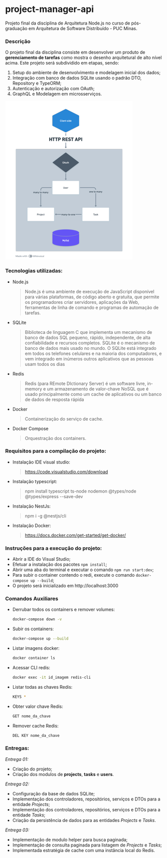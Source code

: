 # project-manager-api
Projeto final da disciplina de Arquitetura Node.js no curso de pós-graduação em Arquitetura de Software Distribuído - PUC Minas.


### Descrição

O projeto final da disciplina consiste em desenvolver um produto de **gerenciamento de tarefas** como
mostra o desenho arquitetural de alto nível acima. Este projeto será subdividido em etapas, sendo:

1. Setup do ambiente de desenvolvimento e modelagem inicial dos dados;
2. Integração com banco de dados SQLite usando o padrão DTO, Repository e TypeORM;
3. Autenticação e autorização com OAuth;
4. GraphQL e Modelagem em microsserviços.

![alt text](image.png)

### Tecnologias utilizadas:
- Node.js
    > Node.js é uma ambiente de execução de JavaScript disponível para várias plataformas, de código aberto e gratuita, que permite os programadores criar servidores, aplicações da Web, ferramentas de linha de comando e programas de automação de tarefas.
- SQLite
    > Biblioteca de linguagem C que implementa um mecanismo de banco de dados SQL pequeno, rápido, independente, de alta confiabilidade e recursos completos. SQLite é o mecanismo de banco de dados mais usado no mundo. O SQLite está integrado em todos os telefones celulares e na maioria dos computadores, e vem integrado em inúmeros outros aplicativos que as pessoas usam todos os dias
- Redis
    > Redis (para REmote DIctionary Server) é um software livre, in-memory e um armazenamento de valor-chave NoSQL que é usado principalmente como um cache de aplicativos ou um banco de dados de resposta rápida
- Docker
    > Containerização do serviço de cache.
- Docker Compose
    > Orquestração dos containers.

### Requisitos para a compilação do projeto:
- Instalação IDE visual studio:
    > https://code.visualstudio.com/download
- Instalação typescript:
    > npm install typescript ts-node nodemon @types/node @types/express --save-dev
- Instalação NestJs:
    > npm i -g @nestjs/cli
- Instalação Docker:
    > https://docs.docker.com/get-started/get-docker/

### Instruções para a execução do projeto:
- Abrir a IDE do Visual Studio;
- Efetuar a instalação dos pacotes `npm install`;
- Abrir uma aba do terminal e executar o comando `npm run start:dev`;
- Para subir o container contendo o redi, execute o comando `docker-compose up --build`;
- O projeto será inicializado em http://localhost:3000

### Comandos Auxiliares
- Derrubar todos os containers e remover volumes:

  ```bash
  docker-compose down -v
  ```

- Subir os containers:
  ```bash
  docker-compose up --build
  ```

- Listar imagens docker:
  ```bash
  docker container ls
  ```

- Acessar CLI redis:
  ```bash
  docker exec -it id_imagem redis-cli
  ```

- Listar todas as chaves Redis:
  ```bash
  KEYS *
  ```

- Obter valor chave Redis:
  ```bash
  GET nome_da_chave
  ```

- Remover cache Redis:
  ```bash
  DEL KEY nome_da_chave
  ```

### Entregas:

_Entrega 01:_
- Criação do projeto;
- Criação dos modulos de **projects**, **tasks** e **users**.

_Entrega 02:_
- Configuração da base de dados SQLite;
- Implementação dos controladores, repositórios, serviços e DTOs para a entidade _Projects_;
- Implementação dos controladores, repositórios, serviços e DTOs para a entidade _Tasks_;
- Criação da persistência de dados para as entidades _Projects_ e _Tasks_.

_Entrega 03:_
- Implementação de modulo helper para busca paginada;
- Implementação de consulta paginada para listagem de _Projects_ e _Tasks_;
- Implementada estratégia de cache com uma instância local do Redis.